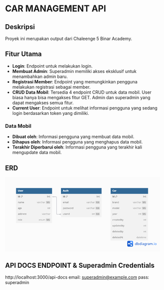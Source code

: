 # CAR MANAGEMENT API

## Deskripsi

Proyek ini merupakan output dari Chaleenge 5 Binar Academy.

## Fitur Utama

- **Login**: Endpoint untuk melakukan login.
- **Membuat Admin**: Superadmin memiliki akses eksklusif untuk menambahkan admin baru.
- **Registrasi Member**: Endpoint yang memungkinkan pengguna melakukan registrasi sebagai member.
- **CRUD Data Mobil**: Tersedia 4 endpoint CRUD untuk data mobil. User biasa hanya bisa mengakses fitur GET. Admin dan superadmin yang dapat mengakses semua fitur.
- **Current User**: Endpoint untuk melihat informasi pengguna yang sedang login berdasarkan token yang dimiliki.

### Data Mobil

- **Dibuat oleh**: Informasi pengguna yang membuat data mobil.
- **Dihapus oleh**: Informasi pengguna yang menghapus data mobil.
- **Terakhir Diperbarui oleh**: Informasi pengguna yang terakhir kali mengupdate data mobil.

## ERD

<img src="dbdiagram.png">

## API DOCS ENDPOINT & Superadmin Credentials

http://localhost:3000/api-docs
email: superadmin@example.com
pass: superadmin
